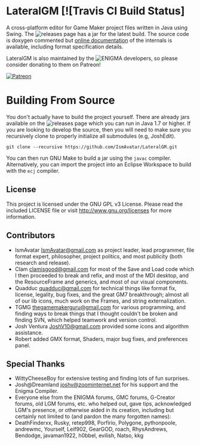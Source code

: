 LateralGM [![Travis CI Build Status]
=========
A cross-platform editor for Game Maker project files written in Java using Swing. The ![releases page](https://github.com/IsmAvatar/LateralGM/releases) has a jar for the latest build. The source code is doxygen commented but [online documentation](http://enigma-dev.org/docs/Wiki/LateralGM) of the internals is available, including format specification details.

LateralGM is also maintained by the ![ENIGMA](https://github.com/enigma-dev/enigma-dev) developers, so please consider donating to them on Patreon!

[![Patreon](https://enigma-dev.org/site/images/v4/patreon.png)](https://www.patreon.com/m/enigma_dev) 

Building From Source
=======
You don't actually have to build the project yourself. There are already jars available on the ![releases page](https://github.com/IsmAvatar/LateralGM/releases) which you can run in Java 1.7 or higher. If you are looking to develop the source, then you will need to make sure you recursively clone to properly initialize all submodules (e.g, JoshEdit).

```git clone --recursive https://github.com/IsmAvatar/LateralGM.git```

You can then run GNU Make to build a jar using the `javac` compiler. Alternatively, you can import the project into an Eclipse Workspace to build with the `ecj` compiler.

License
-------
This project is licensed under the GNU GPL v3 License. Please read the included LICENSE file or visit http://www.gnu.org/licenses for more information.

Contributors
-------
* IsmAvatar <IsmAvatar@gmail.com> as project leader, lead programmer, file format expert,
 philosopher, project politics, and most publicity (both research and release).
* Clam <clamisgood@gmail.com> for most of the Save and Load code
 which I then proceeded to break and refix, and most of the MDI desktop,
 and the ResourceFrame and generics, and most of our visual components.
* Quadduc <quadduc@gmail.com> for technical things
 like format fix, license, legality, bug fixes, and the great GM7 breakthrough;
 almost all of our lib icons, much work on the Frames, and string externalization.
* TGMG <thegamemakerguru@gmail.com> for various programming,
 and finding ways to break things that I thought couldn't be broken
 and finding SVN, which helped teamwork and version control.
* Josh Ventura <JoshV10@gmail.com> provided some icons and algorithm assistance.
* Robert added GMX format, Shaders, major bug fixes, and preferences panel.

Special Thanks
-------
* WittyCheeseBoy for extensive testing and finding lots of fun surprises.
* Josh@Dreamland <joshv@zoominternet.net> for his support and the Enigma Compiler.
* Everyone else from the ENIGMA forums, GMC forums, G-Creator forums, old LGM forums, etc.
 who helped out, gave tips, acknowledged LGM's presence, or otherwise aided in its creation,
 including but certainly not limited to (and pardon the many forgotten names):
* DeathFinderxx, Rusky, retep998, Porfirio, Polygone, pythonpoole, andrewmc, Yourself, Leif902,
GearGOD, roach, RhysAndrews, Bendodge, javaman1922, h0bbel, evilish, Natso, kkg
